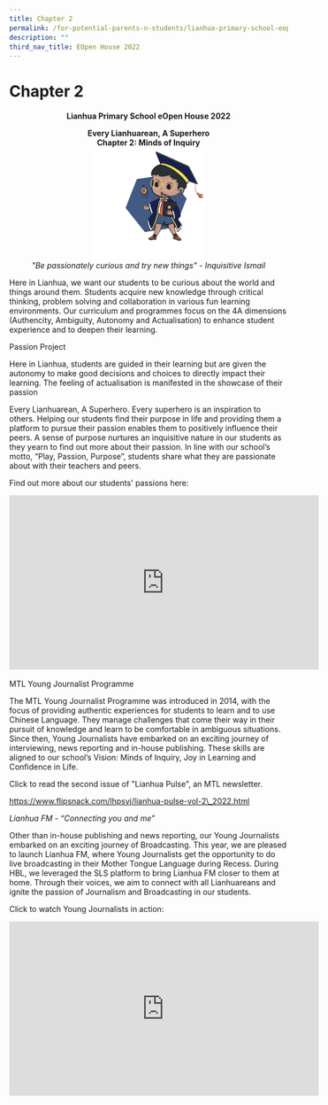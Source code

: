 ```yaml
---
title: Chapter 2
permalink: /for-potential-parents-n-students/lianhua-primary-school-eopen-house-2022/chapter-2/
description: ""
third_nav_title: EOpen House 2022
---
```

# Chapter 2

**<center>Lianhua Primary School eOpen House 2022</center>**

<center><b>Every Lianhuarean, A Superhero<br>Chapter 2: Minds of Inquiry</b></center>

<center><img style="width:40%" src="/images/Potential%20Parents%20&amp;%20Students/EOpen%20house%202022/Chapter%202/Ismail.gif"></center>

<center><i>"Be passionately curious and try new things"  - Inquisitive Ismail</i></center>


Here in Lianhua, we want our students to be curious about the world and things around them. Students acquire new knowledge through critical thinking, problem solving and collaboration in various fun learning environments. Our curriculum and programmes focus on the 4A dimensions (Authencity, Ambiguity, Autonomy and Actualisation) to enhance student experience and to deepen their learning.

  

Passion Project

Here in Lianhua, students are guided in their learning but are given the autonomy to make good decisions and choices to directly impact their learning. The feeling of actualisation is manifested in the showcase of their passion

  

Every Lianhuarean, A Superhero. Every superhero is an inspiration to others. Helping our students find their purpose in life and providing them a platform to pursue their passion enables them to positively influence their peers. A sense of purpose nurtures an inquisitive nature in our students as they yearn to find out more about their passion. In line with our school’s motto, “Play, Passion, Purpose”, students share what they are passionate about with their teachers and peers.

  

Find out more about our students' passions here:

<center><iframe allowfullscreen="" allow="accelerometer; autoplay; clipboard-write; encrypted-media; gyroscope; picture-in-picture" frameborder="0" title="Highlights of Passion Project" src="https://www.youtube.com/embed/c_fzn99tSBQ" height="315" width="560"></iframe></center>



MTL Young Journalist Programme

The MTL Young Journalist Programme was introduced in 2014, with the focus of providing authentic experiences for students to learn and to use Chinese Language. They manage challenges that come their way in their pursuit of knowledge and learn to be comfortable in ambiguous situations. Since then, Young Journalists have embarked on an exciting journey of interviewing, news reporting and in-house publishing. These skills are aligned to our school’s Vision: Minds of Inquiry, Joy in Learning and Confidence in Life.&nbsp;

  

Click to read the second issue of "Lianhua Pulse", an MTL newsletter.

[https://www.flipsnack.com/lhpsyj/lianhua-pulse-vol-2\_2022.html  
](https://www.flipsnack.com/lhpsyj/lianhua-pulse-vol-2_2022.html)

  
  

*Lianhua FM \- “Connecting you and me”*

  

Other than in-house publishing and news reporting, our Young Journalists embarked on an exciting journey of Broadcasting. This year, we are pleased to launch Lianhua FM, where Young Journalists get the opportunity to do live broadcasting in their Mother Tongue Language during Recess. During HBL, we leveraged the SLS platform to bring Lianhua FM closer to them at home. Through their voices, we aim to connect with all Lianhuareans and ignite the passion of Journalism and Broadcasting in our students.

  

Click to watch Young Journalists in action:

<iframe allowfullscreen="" allow="accelerometer; autoplay; clipboard-write; encrypted-media; gyroscope; picture-in-picture" frameborder="0" title="MTL Young Journalist Programme- Lianhua FM" src="https://www.youtube.com/embed/lNn-oexogxc" height="315" width="560"></iframe>